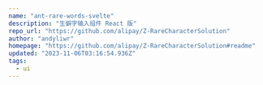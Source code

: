 ```yaml
---
name: "ant-rare-words-svelte"
description: "生僻字输入组件 React 版"
repo_url: "https://github.com/alipay/Z-RareCharacterSolution"
author: "andyliwr"
homepage: "https://github.com/alipay/Z-RareCharacterSolution#readme"
updated: "2023-11-06T03:16:54.936Z"
tags: 
  - ui
---
```

